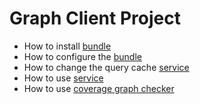 Graph Client Project
====================

* How to install [bundle](doc/bundle-installation.md) 
* How to configure the [bundle](doc/bundle-configuration.md)
* How to change the query cache [service](doc/bundle-query-service.md)
* How to use [service](doc/bundle-usage.md)
* How to use [coverage graph checker](doc/coverage-using.md)
